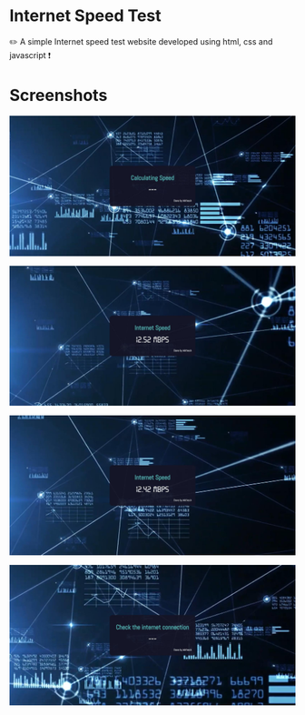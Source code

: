 # Internet Speed Test
✏️ A simple Internet speed test website developed using html, css and javascript ❗
 
# Screenshots 

 ![screenshots](https://github.com/Mithesh14/Internet-speed-test/blob/main/media/image1.jpg)
 
 ![screenshots](https://github.com/Mithesh14/Internet-speed-test/blob/main/media/image2.jpg)
 
 ![screenshots](https://github.com/Mithesh14/Internet-speed-test/blob/main/media/image3.jpg)
 
 ![screenshots](https://github.com/Mithesh14/Internet-speed-test/blob/main/media/image4.jpg)
